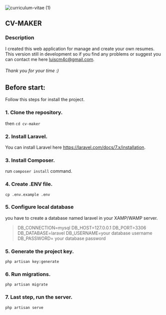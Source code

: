 ![curriculum-vitae (1)](https://user-images.githubusercontent.com/33894327/120533136-b4e61400-c3e0-11eb-8565-0b6f410bc574.png)

## CV-MAKER

### Description
I created this web application for manage and create your own resumes. This version still in development so if you find any problems or suggest you can contact me here luiscm4c@gmail.com.
###### Thank you for your time :)

## Before start:
Follow this steps for install the project.
### 1. Clone the repository.
then `cd cv-maker`

### 2. Install Laravel.
You can install Laravel here https://laravel.com/docs/7.x/installation.

### 3. Install Composer.
run   `composer install` command.

### 4. Create .ENV file.
`cp .env.example .env`

### 5. Configure local database
you have to create a database named laravel in your XAMP/WAMP server.
<blockquote>
DB_CONNECTION=mysql
DB_HOST=127.0.0.1
DB_PORT=3306
DB_DATABASE=laravel
DB_USERNAME=your database username
DB_PASSWORD= your database password
</blockquote>

###  5. Generate the project key.
`php artisan key:generate`

###  6. Run migrations.
`php artisan migrate`

### 7. Last step, run the server.
`php artisan serve`

